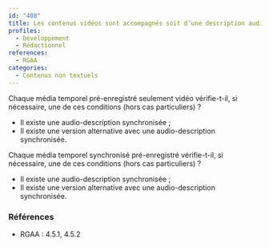 ```yaml
---
id: "408"
title: Les contenus vidéos sont accompagnés soit d‘une description audio synchronisée, soit d‘une version alternative équivalente.
profiles:
  - Développement
  - Rédactionnel
references:
  - RGAA
categories:
  - Contenus non textuels
---
```


Chaque média temporel pré-enregistré seulement vidéo vérifie-t-il, si nécessaire, une de ces conditions (hors cas particuliers) ?
* Il existe une audio-description synchronisée ;
* Il existe une version alternative avec une audio-description synchronisée.

Chaque média temporel synchronisé pré-enregistré vérifie-t-il, si nécessaire, une de ces conditions (hors cas particuliers) ?
* Il existe une audio-description synchronisée ;
* Il existe une version alternative avec une audio-description synchronisée.


### Références

*   RGAA : 4.5.1, 4.5.2
